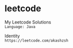 # leetcode
My Leetcode Solutions
<br/>
```Language: Java```

Identity
<br/>
```https://leetcode.com/akashzsh```
